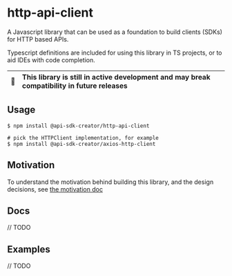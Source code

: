 #  http-api-client

A Javascript library that can be used as a foundation to build clients (SDKs) for HTTP based APIs.

Typescript definitions are included for using this library in TS projects, or to aid IDEs with code completion.

| :memo: | This library is still in active development and may break compatibility in future releases |
|--------|:------------------------------------------------------------------------------------------|

## Usage

```shell
$ npm install @api-sdk-creator/http-api-client

# pick the HTTPClient implementation, for example
$ npm install @api-sdk-creator/axios-http-client
```

## Motivation

To understand the motivation behind building this library, and the design decisions, see
[the motivation doc](./docs/motivation.md)

## Docs

// TODO

## Examples

// TODO
